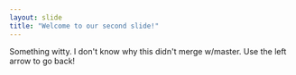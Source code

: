 ```yaml
---
layout: slide
title: "Welcome to our second slide!"
---
```

Something witty.  I don't know why this didn't merge w/master.
Use the left arrow to go back!
